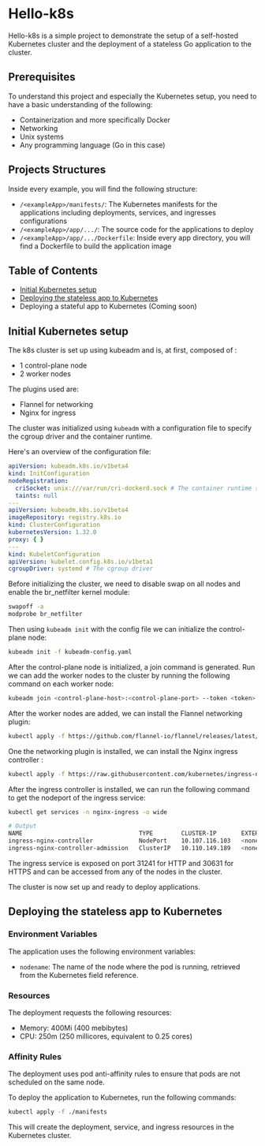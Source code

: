 # Hello-k8s

Hello-k8s is a simple project to demonstrate the setup of a self-hosted Kubernetes cluster and the deployment of a
stateless Go application to the cluster.

## Prerequisites

To understand this project and especially the Kubernetes setup, you need to have a basic understanding of the following:

- Containerization and more specifically Docker
- Networking
- Unix systems
- Any programming language (Go in this case)

## Projects Structures

Inside every example, you will find the following structure:

- `/<exampleApp>/manifests/`: The Kubernetes manifests for the applications including deployments, services, and ingresses configurations
- `/<exampleApp>/app/.../`: The source code for the applications to deploy
- `/<exampleApp>/app/.../Dockerfile`: Inside every app directory, you will find a Dockerfile to build the application image

## Table of Contents

- [Initial Kubernetes setup](#initial-kubernetes-setup)
- [Deploying the stateless app to Kubernetes](#deploying-the-stateless-app-to-kubernetes)
- Deploying a stateful app to Kubernetes (Coming soon)

## Initial Kubernetes setup

The k8s cluster is set up using kubeadm and is, at first, composed of :

- 1 control-plane node
- 2 worker nodes

The plugins used are:

- Flannel for networking
- Nginx for ingress

The cluster was initialized using `kubeadm` with a configuration file to specify the cgroup driver and the container
runtime.

Here's an overview of the configuration file:

```yaml
apiVersion: kubeadm.k8s.io/v1beta4
kind: InitConfiguration
nodeRegistration:
  criSocket: unix:///var/run/cri-dockerd.sock # The container runtime socket
  taints: null
---
apiVersion: kubeadm.k8s.io/v1beta4
imageRepository: registry.k8s.io
kind: ClusterConfiguration
kubernetesVersion: 1.32.0
proxy: { }
---
kind: KubeletConfiguration
apiVersion: kubelet.config.k8s.io/v1beta1
cgroupDriver: systemd # The cgroup driver
```

Before initializing the cluster, we need to disable swap on all nodes and enable the br_netfilter kernel module:

```bash
swapoff -a
modprobe br_netfilter
```

Then using `kubeadm init` with the config file we can initialize the control-plane node:

```bash
kubeadm init -f kubeadm-config.yaml
```

After the control-plane node is initialized, a join command is generated. Run we can add the worker nodes to the cluster
by running the following command on each worker node:
```bash
kubeadm join <control-plane-host>:<control-plane-port> --token <token>
```

After the worker nodes are added, we can install the Flannel networking plugin:

```bash
kubectl apply -f https://github.com/flannel-io/flannel/releases/latest/download/kube-flannel.yml
```

One the networking plugin is installed, we can install the Nginx ingress controller :
```bash
kubectl apply -f https://raw.githubusercontent.com/kubernetes/ingress-nginx/controller-v1.12.0/deploy/static/provider/baremetal/deploy.yaml
```

After the ingress controller is installed, we can run the following command to get the nodeport of the ingress service:

```bash
kubectl get services -n nginx-ingress -o wide

# Output
NAME                                 TYPE        CLUSTER-IP       EXTERNAL-IP   PORT(S)                      AGE
ingress-nginx-controller             NodePort    10.107.116.103   <none>        80:30736/TCP,443:32186/TCP   12m
ingress-nginx-controller-admission   ClusterIP   10.110.149.189   <none>        443/TCP                      12m
```

The ingress service is exposed on port 31241 for HTTP and 30631 for HTTPS and can be accessed from any of the nodes in the cluster.

The cluster is now set up and ready to deploy applications.

## Deploying the stateless app to Kubernetes
### Environment Variables

The application uses the following environment variables:

- `nodename`: The name of the node where the pod is running, retrieved from the Kubernetes field reference.

### Resources

The deployment requests the following resources:

- Memory: 400Mi (400 mebibytes)
- CPU: 250m (250 millicores, equivalent to 0.25 cores)

### Affinity Rules

The deployment uses pod anti-affinity rules to ensure that pods are not scheduled on the same node.

To deploy the application to Kubernetes, run the following commands:

```bash
kubectl apply -f ./manifests
```

This will create the deployment, service, and ingress resources in the Kubernetes cluster.